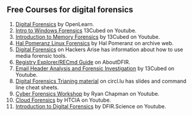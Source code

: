 ## Free Courses for digital forensics
1. [Digital Forensics](https://www.open.edu/openlearn/science-maths-technology/digital-forensics/content-section-0?active-tab=description-tab) by OpenLearn.
2. [Intro to Windows Forensics](https://www.youtube.com/playlist?list=PLlv3b9B16Zaf-uDlgouB0DMiPNYU_sJFN) 13Cubed on Youtube.
3. [Introduction to Memory Forensics](https://www.youtube.com/playlist?list=PLlv3b9B16Zaf-uDlgouB0DMiPNYU_sJFN) by  13Cubed on Youtube.
4. [Hal Pomeranz Linux Forensics](https://archive.org/details/HalLinuxForensics/page/n9/mode/2up) by Hal Pomeranz on archive web.
5. [Digital Forensics](https://www.hackers-arise.com/forensics) on Hackers Arise has information about how to use media forensic tools.
6. [Registry Explorer/RECmd Guide](https://aboutdfir.com/toolsandartifacts/windows/registry-explorer-recmd/) on AboutDFIR.
7. [Email Header Analysis and Forensic Investigation](https://www.youtube.com/watch?v=nK5QpGSBR8c) by 13Cubed on Youtube.
8. [Digital Forensics Trianing material](https://www.circl.lu/services/forensic-training-materials/) on circl.lu has slides and command line cheat sheets.
10. [Cyber Forensics Workshop](https://www.youtube.com/playlist?list=PLt_Hvzh8oeR5S27UaoKDx2qqYZcpokGL5) by Ryan Chapman on Youtube.
11. [Cloud Forensics](https://youtu.be/ZoB-vs04ydw) by HTCIA on Youtube.
12. [Introduction to Digital Forensics](https://www.youtube.com/playlist?list=PLJu2iQtpGvv-2LtysuTTka7dHt9GKUbxD) by DFIR.Science on Youtube.
